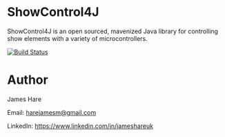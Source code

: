 # ShowControl4J
ShowControl4J is an open sourced, mavenized Java library for controlling show elements with a variety of microcontrollers.

[![Build Status](https://travis-ci.com/ShowControl4J/showcontrol4j.svg?branch=main)](https://travis-ci.com/ShowControl4J/showcontrol4j)


# Author
James Hare

Email: harejamesm@gmail.com

LinkedIn: https://www.linkedin.com/in/jameshareuk